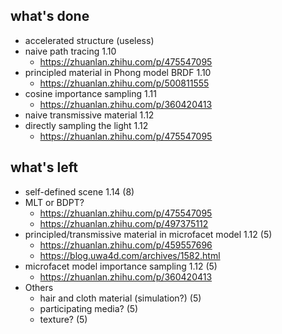## what's done

- accelerated structure (useless)
- naive path tracing 1.10
  - <https://zhuanlan.zhihu.com/p/475547095>
- principled material in Phong model BRDF 1.10
  - <https://zhuanlan.zhihu.com/p/500811555>
- cosine importance sampling 1.11
  - <https://zhuanlan.zhihu.com/p/360420413>
- naive transmissive material 1.12
- directly sampling the light 1.12
  - <https://zhuanlan.zhihu.com/p/475547095>

## what's left

- self-defined scene 1.14 (8)
- MLT or BDPT?
  - <https://zhuanlan.zhihu.com/p/475547095>
  - <https://zhuanlan.zhihu.com/p/497375112>
- principled/transmissive material in microfacet model 1.12 (5)
  - <https://zhuanlan.zhihu.com/p/459557696>
  - <https://blog.uwa4d.com/archives/1582.html>
- microfacet model importance sampling 1.12 (5)
  - <https://zhuanlan.zhihu.com/p/360420413>
- Others
  - hair and cloth material (simulation?) (5)
  - participating media? (5)
  - texture? (5)
